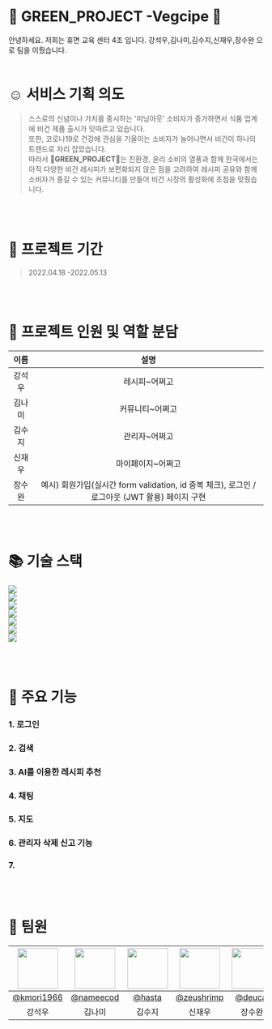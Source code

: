 # :herb: GREEN_PROJECT -Vegcipe :herb:


안녕하세요. 저희는 휴면 교육 센터 4조 입니다.
강석우,김나미,김수지,신재우,장수완 으로 팀을 이뤘습니다.
<br>
<br>

# :relaxed: 서비스 기획 의도
> 스스로의 신념이나 가치를 중시하는 '미닝아웃' 소비자가 증가하면서 식품 업계에 비건 제품 출시가 잇따르고 있습니다.<br>
> 또한, 코로나19로 건강에 관심을 기울이는 소비자가 늘어나면서 비건이 하나의 트렌드로 자리 잡았습니다.<br>
> 따라서 :herb:**GREEN_PROJECT**:herb:는 친환경, 윤리 소비의 열풍과 함께 한국에서는 아직 다양한 비건 레시피가 보편화되지 않은 점을 고려하여 
> 레시피 공유와 함께 소비자가 즐길 수 있는 커뮤니티를 만들어 비건 시장의 활성화에 초점을 맞췄습니다.
<br>
<br>

# :calendar: 프로젝트 기간

>2022.04.18 -2022.05.13

<br>
<br>

# :raising_hand: 프로젝트 인원 및 역할 분담
|이름|설명|
|:------:|:---:|
|강석우|레시피~어쩌고|
|김나미|커뮤니티~어쩌고|
|김수지|관리자~어쩌고|
|신재우|마이페이지~어쩌고|
|장수완|예시) 회원가입(실시간 form validation, id 중복 체크), 로그인 / 로그아웃 (JWT 활용) 페이지 구현|

<br>
<br>

# :books: 기술 스택

<img src="https://img.shields.io/badge/-JavaScript-F7DF1E?style=flat&logo=JavaScript&logoColor=white"><br>
<img src="https://img.shields.io/badge/-Python-3776AB?style=flat&logo=Python&logoColor=white"><br>
<img src="https://img.shields.io/badge/-HTML5-E34F26?style=flat&logo=HTML5&logoColor=white"><br>
<img src="https://img.shields.io/badge/-CSS3-1572B6?style=flat&logo=CSS3&logoColor=white"><br>
<img src="https://img.shields.io/badge/-GitHub-181717?style=flat&logo=GitHub&logoColor=white"><br>
<img src="https://img.shields.io/badge/-Oracle-F80000?style=flat&logo=Oracle&logoColor=white"><br>
<img src="https://img.shields.io/badge/-Spring-6DB33F?style=flat&logo=Spring&logoColor=white"><br>
  
<br>
<br>

#  :key: 주요 기능
### 1. 로그인
### 2. 검색
### 3. AI를 이용한 레시피 추천
### 4. 채팅
### 5. 지도
### 6. 관리자 삭제 신고 기능
### 7.

<br>
<br>

#  :seedling: 팀원

|<img src="https://avatars.githubusercontent.com/kmori1966"  width="80" height="80">|<img src="https://avatars.githubusercontent.com/nameecod"  width="80" height="80">|<img src="https://avatars.githubusercontent.com/hasta" width="80" height="80">|<img src="https://avatars.githubusercontent.com/zeushrimp"  width="80" height="80">|<img src="https://avatars.githubusercontent.com/deucal"  width="80" height="80">|
|:----:|:----:|:----:|:----:|:----:|
|[@kmori1966](https://github.com/kmori1966)|[@nameecod](https://github.com/nameecod)|[@hasta](https://github.com/hasta)|[@zeushrimp](https://github.com/zeushrimp)|[@deucal](https://github.com/deucal)|
|강석우|김나미|김수지|신재우|장수완|
